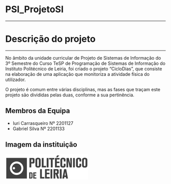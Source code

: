 # PSI_ProjetoSI
--------------------------------

# Descrição do projeto
--------------------------------

No âmbito da unidade curricular de Projeto de Sistemas de Informação do 3º Semestre do Curso TeSP de Programação de Sistemas de Informação do Instituto Politécnico de Leiria, foi criado o projeto “CicloDias”, que consiste na elaboração de uma aplicação que monitoriza a atividade física do utilizador.

O projeto é comum entre várias disciplinas, mas as fases que traçam este projeto são divididas pelas duas, conforme a sua pertinência.

## Membros da Equipa

* Iuri Carrasqueiro Nº 2201127
* Gabriel Silva Nº 2201133

## Imagem da instituição

![IPL](docs/logoipl.png)